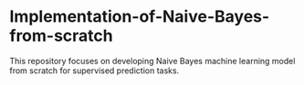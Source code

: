 # Implementation-of-Naive-Bayes-from-scratch

This repository focuses on developing Naive Bayes machine learning model from scratch for supervised prediction tasks.
